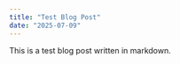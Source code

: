 ```yaml
---
title: "Test Blog Post"
date: "2025-07-09"
---
```


This is a test blog post written in markdown.
